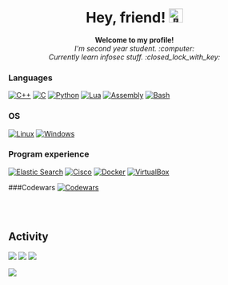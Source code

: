 <h1 align="center">Hey, friend! <img src="https://github-production-user-asset-6210df.s3.amazonaws.com/24524555/238178097-766d336d-b87d-44ba-807c-c51de2bc6b4d.gif" width="28px" alt="👋"></h1>

<p align="center">
  <b>Welcome to my profile!</b><br>
  <i>I'm second year student. :computer: </i><br>
  <i>Currently learn infosec stuff. :closed_lock_with_key:</i>
</p>

### Languages
[![C++](https://img.shields.io/badge/c++-black?style=for-the-badge&logo=cplusplus)](https://github.com/RaphielSh)
[![C](https://img.shields.io/badge/c-black?style=for-the-badge&logo=c)](https://github.com/RaphielSh)
[![Python](https://img.shields.io/badge/python-black?style=for-the-badge&logo=python)](https://github.com/RaphielSh)
[![Lua](https://img.shields.io/badge/lua-black?style=for-the-badge&logo=lua)](https://github.com/RaphielSh)
[![Assembly](https://img.shields.io/badge/assembly-black?style=for-the-badge&logo=assembly)](https://github.com/RaphielSh)
[![Bash](https://img.shields.io/badge/bash-black?style=for-the-badge&logo=gnu-bash&logoColor=white)](https://github.com/RaphielSh)

### OS
[![Linux](https://img.shields.io/badge/linux-black?style=for-the-badge&logo=Linux)](https://github.com/RaphielSh)
[![Windows](https://img.shields.io/badge/Windows-black?style=for-the-badge&logo=Windows)](https://github.com/RaphielSh)

### Program experience
[![Elastic Search](https://img.shields.io/badge/ElasticSearch-black?style=for-the-badge&logo=ElasticSearch)](https://github.com/RaphielSh)
[![Cisco](https://img.shields.io/badge/Cisco-black?style=for-the-badge&logo=Cisco)](https://github.com/RaphielSh)
[![Docker](https://img.shields.io/badge/Docker-black?style=for-the-badge&logo=Docker)](https://github.com/RaphielSh)
[![VirtualBox](https://img.shields.io/badge/VirtualBox-black?style=for-the-badge&logo=VirtualBox)](https://github.com/RaphielSh)

###Codewars
[![Codewars](https://www.codewars.com/users/RaphielSh/badges/small)](https://github.com/RaphielSh)

<br><br>
## Activity
[![](http://github-profile-summary-cards.vercel.app/api/cards/repos-per-language?username=RaphielSh&theme=transparent)](https://github.com/RaphielSh)
[![](http://github-profile-summary-cards.vercel.app/api/cards/stats?username=RaphielSh&theme=transparent)](https://github.com/RaphielSh)
[![](http://github-profile-summary-cards.vercel.app/api/cards/profile-details?username=RaphielSh&theme=transparent)](https://github.com/RaphielSh)
<p>
  <a href="https://github.com/RaphielSh">
    <img src="https://github-readme-stats.vercel.app/api/top-langs/?username=RaphielSh&langs_count=5&card_width=699&hide_border=true&theme=transparent" />
  </a>
</p>
